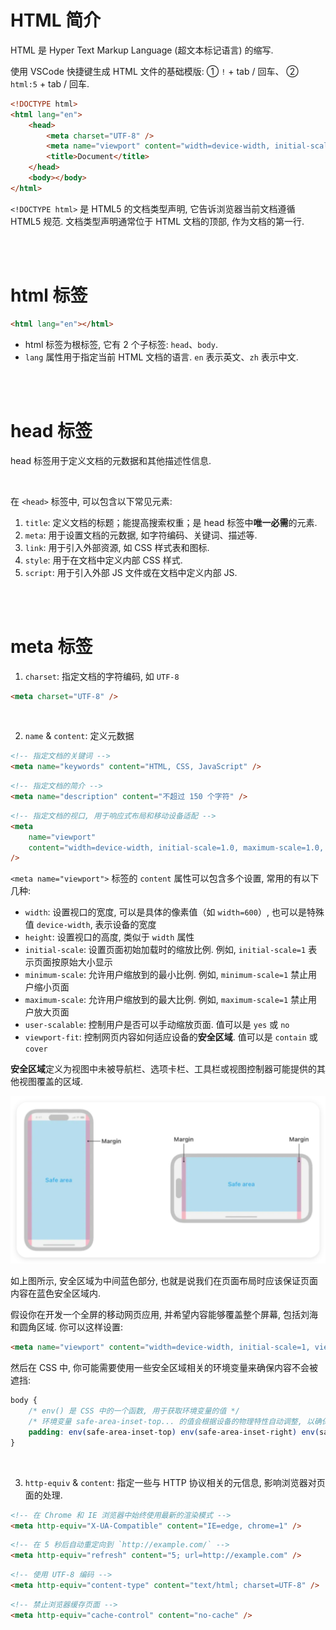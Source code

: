 # HTML 简介

HTML 是 Hyper Text Markup Language (超文本标记语言) 的缩写.

使用 VSCode 快捷键生成 HTML 文件的基础模版: ① `!` + tab / 回车、 ② `html:5` + tab / 回车.

```html
<!DOCTYPE html>
<html lang="en">
    <head>
        <meta charset="UTF-8" />
        <meta name="viewport" content="width=device-width, initial-scale=1.0" />
        <title>Document</title>
    </head>
    <body></body>
</html>
```

`<!DOCTYPE html>` 是 HTML5 的文档类型声明, 它告诉浏览器当前文档遵循 HTML5 规范.
文档类型声明通常位于 HTML 文档的顶部, 作为文档的第一行.

<br><br>

# html 标签

```html
<html lang="en"></html>
```

-   html 标签为根标签, 它有 2 个子标签: `head`、`body`.
-   `lang` 属性用于指定当前 HTML 文档的语言. `en` 表示英文、`zh` 表示中文.

<br><br>

# head 标签

head 标签用于定义文档的元数据和其他描述性信息.

<br>

在 `<head>` 标签中, 可以包含以下常见元素:

1.  `title`: 定义文档的标题；能提高搜索权重；是 head 标签中**唯一必需**的元素.
2.  `meta`: 用于设置文档的元数据, 如字符编码、关键词、描述等.
3.  `link`: 用于引入外部资源, 如 CSS 样式表和图标.
4.  `style`: 用于在文档中定义内部 CSS 样式.
5.  `script`: 用于引入外部 JS 文件或在文档中定义内部 JS.

<br><br>

# meta 标签

1.  `charset`: 指定文档的字符编码, 如 `UTF-8`

```html
<meta charset="UTF-8" />
```

<br>

2.  `name` & `content`: 定义元数据

```html
<!-- 指定文档的关键词 -->
<meta name="keywords" content="HTML, CSS, JavaScript" />
```

```html
<!-- 指定文档的简介 -->
<meta name="description" content="不超过 150 个字符" />
```

```html
<!-- 指定文档的视口, 用于响应式布局和移动设备适配 -->
<meta
    name="viewport"
    content="width=device-width, initial-scale=1.0, maximum-scale=1.0, minimum=1.0, user-scalable=no"
/>
```

`<meta name="viewport">` 标签的 `content` 属性可以包含多个设置, 常用的有以下几种:

-   `width`: 设置视口的宽度, 可以是具体的像素值（如 `width=600`）, 也可以是特殊值 `device-width`, 表示设备的宽度
-   `height`: 设置视口的高度, 类似于 `width` 属性
-   `initial-scale`: 设置页面初始加载时的缩放比例. 例如, `initial-scale=1` 表示页面按原始大小显示
-   `minimum-scale`: 允许用户缩放到的最小比例. 例如, `minimum-scale=1` 禁止用户缩小页面
-   `maximum-scale`: 允许用户缩放到的最大比例. 例如, `maximum-scale=1` 禁止用户放大页面
-   `user-scalable`: 控制用户是否可以手动缩放页面. 值可以是 `yes` 或 `no`
-   `viewport-fit`: 控制网页内容如何适应设备的**安全区域**. 值可以是 `contain` 或 `cover`

**安全区域**定义为视图中未被导航栏、选项卡栏、工具栏或视图控制器可能提供的其他视图覆盖的区域.

<img src="./picture/QQ_1724597050237.png" alt="QQ_1724597050237" style="zoom:50%;" />

如上图所示, 安全区域为中间蓝色部分, 也就是说我们在页面布局时应该保证页面内容在蓝色安全区域内.

假设你在开发一个全屏的移动网页应用, 并希望内容能够覆盖整个屏幕, 包括刘海和圆角区域. 你可以这样设置:

```html
<meta name="viewport" content="width=device-width, initial-scale=1, viewport-fit=cover" />
```

然后在 CSS 中, 你可能需要使用一些安全区域相关的环境变量来确保内容不会被遮挡:

```css
body {
    /* env() 是 CSS 中的一个函数, 用于获取环境变量的值 */
    /* 环境变量 safe-area-inset-top... 的值会根据设备的物理特性自动调整, 以确保内容不会被遮挡 */
    padding: env(safe-area-inset-top) env(safe-area-inset-right) env(safe-area-inset-bottom) env(safe-area-inset-left);
}
```

<br>

3.  `http-equiv` & `content`: 指定一些与 HTTP 协议相关的元信息, 影响浏览器对页面的处理.

```html
<!-- 在 Chrome 和 IE 浏览器中始终使用最新的渲染模式 -->
<meta http-equiv="X-UA-Compatible" content="IE=edge, chrome=1" />
```

```html
<!-- 在 5 秒后自动重定向到 `http://example.com/` -->
<meta http-equiv="refresh" content="5; url=http://example.com" />
```

```html
<!-- 使用 UTF-8 编码 -->
<meta http-equiv="content-type" content="text/html; charset=UTF-8" />
```

```html
<!-- 禁止浏览器缓存页面 -->
<meta http-equiv="cache-control" content="no-cache" />
```

<br>
